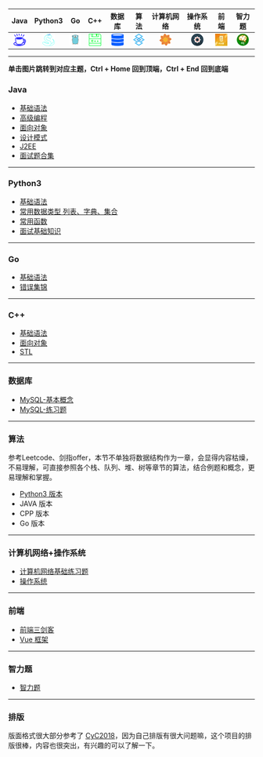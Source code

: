 | Java | Python3 | Go | C++ | 数据库| 算法 | 计算机网络  | 操作系统 | 前端 |智力题  |
|:------:|:------:|:------:|:------:|:------:|:---------:|:------:|:------:|:------:|:------:|
| <a href="#Java"><img src="pics/java.png"></a> |  <a href="#Python3"><img src="pics/python.png"></a>  | <a href="#Go"><img src="pics/go.png"></a> | <a href="#C++"><img src="pics/C++.png"></a> | <a href="#数据库"><img src="pics/DataBase.png"></a> | <a href="#算法"><img src="pics/Algorithm.png"></a> | <a href="#计算机网络"><img src="pics/Internet.png"></a> | <a href="#操作系统"><img src="pics/System.png" ></a> | <a href="#前端"><img src="pics/Web.jpg"></a> | <a href="#智力题"><img src="pics/IQ.jpg"></a> |

***
**单击图片跳转到对应主题，Ctrl + Home 回到顶端，Ctrl + End 回到底端**
<a name="Java"></a>

### Java
* [基础语法](notes/JAVA/JAVA-基础语法.md)
* [高级编程](notes/JAVA/JAVA-高级编程.md)
* [面向对象](notes/JAVA/JAVA-面向对象.md)
* [设计模式](notes/JAVA/JAVA-设计模式.md)
* [J2EE](notes/JAVA/JAVA-J2EE.md)
* [面试题合集](notes/JAVA/JAVA-面试题合集.md)
***

<a name="Python3"></a>
### Python3
* [基础语法](notes/Python/Python-基础语法.md)
* [常用数据类型 列表、字典、集合](notes/Python/Python-列表-字典-集合.md)
* [常用函数](notes/Python/Python-常用函数.md)
* [面试基础知识](notes/Python/Python-面试问题.md)
***

<a name="Go"></a>
### Go
* [基础语法](notes/Go/基础语法.md)
* [错误集锦](notes/Go/错误集锦.md)
****

<a name="C++"></a>
### C++
* [基础语法](notes/CPP/CPP-基础语法.md)
* [面向对象](notes/CPP/CPP-面向对象.md)
* [STL](notes/CPP/CPP-STL.md)
****

<a name="数据库"></a>
### 数据库
* [MySQL-基本概念](notes/数据库/数据库-MySQL-基本概念.md)
* [MySQL-练习题](notes/数据库/数据库-MySQL-练习题.md)
****

<a name="算法"></a>
### 算法
参考Leetcode、剑指offer，本节不单独将数据结构作为一章，会显得内容枯燥，不易理解，可直接参照各个栈、队列、堆、树等章节的算法，结合例题和概念，更易理解和掌握。

* [Python3 版本](notes/Python/Python-算法目录.md)
* JAVA 版本
* CPP 版本
* Go 版本
****

<a name="计算机网络"></a><a name="操作系统"></a>
### 计算机网络+操作系统
* [计算机网络基础练习题](/notes/计算机网络/计算机网络目录.md)
* [操作系统](notes/操作系统.md)
****

<a name="前端"></a>

### 前端
* [前端三剑客](notes/前端/前端发展的三个阶段.md)
* [Vue 框架](notes/前端/Vue目录.md)
****

<a name="智力题"></a>

### 智力题
* [智力题](notes/牛客网-智力题.md)
****

### 排版
版面格式很大部分参考了 [CyC2018](https://cyc2018.github.io/CS-Notes)，因为自己排版有很大问题嘛，这个项目的排版很棒，内容也很突出，有兴趣的可以了解一下。
